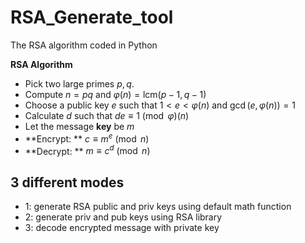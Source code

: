 # RSA_Generate_tool
The RSA algorithm coded in Python

**RSA Algorithm**
* Pick two large primes $p,q$.
* Compute $n=pq$ and $\varphi(n)=\mathrm{lcm}(p-1,q-1)$
* Choose a public key $e$ such that $1< e< \varphi(n)$ and $\gcd(e,\varphi(n))=1$
* Calculate $d$ such that $de\equiv 1 \pmod\varphi(n)$
* Let the message **key** be $m$
* **Encrypt: ** $c\equiv m^e\pmod n$
* **Decrypt: ** $m\equiv c^d\pmod n$

## 3 different modes

- 1: generate RSA public and priv keys using default math function 
- 2: generate priv and pub keys using RSA library
- 3: decode encrypted message with private key 
